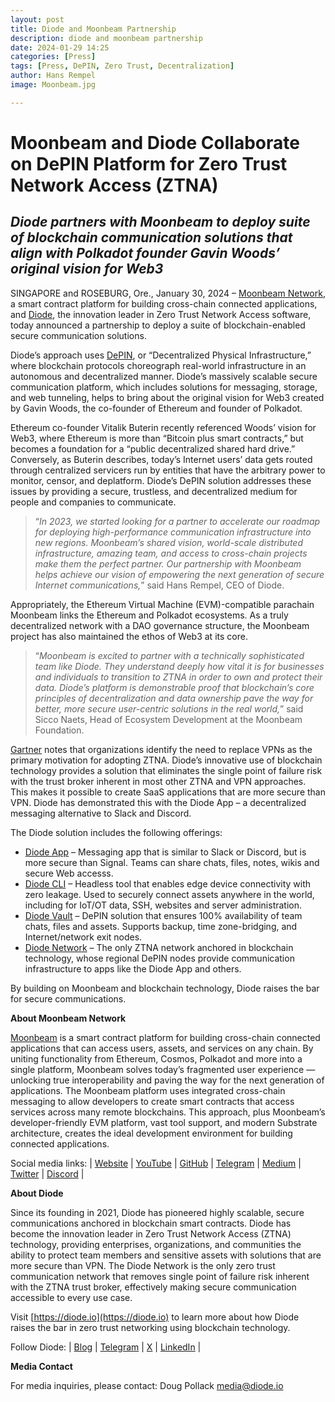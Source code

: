```yaml
---
layout: post
title: Diode and Moonbeam Partnership
description: diode and moonbeam partnership
date: 2024-01-29 14:25
categories: [Press]
tags: [Press, DePIN, Zero Trust, Decentralization]
author: Hans Rempel
image: Moonbeam.jpg

---
```


# Moonbeam and Diode Collaborate on DePIN Platform for Zero Trust Network Access (ZTNA)

## _Diode partners with Moonbeam to deploy suite of blockchain communication solutions that align with Polkadot founder Gavin Woods’ original vision for Web3_

SINGAPORE and ROSEBURG, Ore.,  January 30, 2024 –  [Moonbeam Network](https://moonbeam.network), a smart contract platform for building cross-chain connected applications, and [Diode](https://diode.io), the innovation leader in Zero Trust Network Access software, today announced a partnership  to deploy a suite of blockchain-enabled secure communication solutions. 

Diode’s approach uses [DePIN](https://www.coindesk.com/consensus-magazine/2024/01/29/how-ai-and-depin-will-change-web3/), or “Decentralized Physical Infrastructure,” where blockchain protocols choreograph real-world infrastructure in an autonomous and decentralized manner.  Diode’s massively scalable secure communication platform, which includes solutions for messaging, storage, and web tunneling, helps to bring about the original vision for Web3 created by Gavin Woods, the co-founder of Ethereum and founder of Polkadot. 

Ethereum co-founder Vitalik Buterin recently referenced Woods’ vision for Web3, where Ethereum is more than “Bitcoin plus smart contracts,” but becomes a foundation for a “public decentralized shared hard drive.”  Conversely, as Buterin describes, today’s Internet users’ data gets routed through centralized servicers run by entities that have the arbitrary power to monitor, censor, and deplatform.  Diode’s DePIN solution addresses these issues by providing a secure, trustless, and decentralized medium for people and companies to communicate. 

> “_In 2023, we started looking for a partner to accelerate our roadmap for deploying high-performance communication infrastructure into new regions. Moonbeam’s shared vision, world-scale distributed infrastructure, amazing team, and access to cross-chain projects make them the perfect partner. Our partnership with Moonbeam helps achieve our vision of empowering the next generation of secure Internet communications,_” said Hans Rempel, CEO of Diode.

Appropriately, the Ethereum Virtual Machine (EVM)-compatible parachain Moonbeam links the Ethereum and Polkadot ecosystems. As a truly decentralized network with a DAO governance structure, the Moonbeam project has also maintained the ethos of Web3 at its core.

> “_Moonbeam is excited to partner with a technically sophisticated team like Diode. They understand deeply how vital it is for businesses and individuals to transition to ZTNA in order to own and protect their data. Diode’s platform is demonstrable proof that blockchain’s core principles of decentralization and data ownership pave the way for better, more secure user-centric solutions in the real world,_” said Sicco Naets, Head of Ecosystem Development at the Moonbeam Foundation.

[Gartner](https://gartner.com) notes that organizations identify the need to replace VPNs as the primary motivation for adopting ZTNA. Diode’s innovative use of blockchain technology provides a solution that eliminates the single point of failure risk with the trust broker inherent in most other ZTNA and VPN approaches.  This makes it possible to create SaaS applications that are more secure than VPN.  Diode has demonstrated this with the Diode App – a decentralized messaging alternative to Slack and Discord.  

The Diode solution includes the following offerings:

* [Diode App](https://diode.io/solutions/app) – Messaging app that is similar to Slack or Discord, but is more secure than Signal. Teams can share chats, files, notes, wikis and secure Web accesss.
* [Diode CLI](https://diode.io/solutions/cli) – Headless tool that enables edge device connectivity with zero leakage. Used to securely connect assets anywhere in the world, including for IoT/OT data, SSH, websites and server administration.
* [Diode Vault](https://diode.io/solutions/vault) – DePIN solution that ensures 100% availability of team chats, files and assets. Supports backup, time zone-bridging, and Internet/network exit nodes.
* [Diode Network](https://diode.io/solutions/network) – The only ZTNA network anchored in blockchain technology, whose regional DePIN nodes provide communication infrastructure to apps like the Diode App and  others.

By building on Moonbeam and blockchain technology, Diode raises the bar for secure communications.

**About Moonbeam Network**

[Moonbeam](https://moonbeam.network) is a smart contract platform for building cross-chain connected applications that can access users, assets, and services on any chain. By uniting functionality from Ethereum, Cosmos, Polkadot and more into a single platform, Moonbeam solves today’s fragmented user experience — unlocking true interoperability and paving the way for the next generation of applications. The Moonbeam platform uses integrated cross-chain messaging to allow developers to create smart contracts that access services across many remote blockchains. This approach, plus Moonbeam’s developer-friendly EVM platform, vast tool support, and modern Substrate architecture, creates the ideal development environment for building connected applications.

Social media links: | [Website](https://moonbeam.network/) | [YouTube](https://www.youtube.com/c/MoonbeamNetwork) | [GitHub](https://github.com/PureStake/moonbeam) | [Telegram](https://t.me/Moonbeam_Official) | [Medium](https://medium.com/moonbeam-network) | [Twitter](https://twitter.com/moonbeamnetwork) | [Discord](https://discord.gg/moonbeam) |

**About Diode**

Since its founding in 2021, Diode has pioneered highly scalable, secure communications anchored in blockchain smart contracts.  Diode has become the innovation leader in Zero Trust Network Access (ZTNA) technology, providing enterprises, organizations, and communities the ability to protect team members and sensitive assets with solutions that are more secure than VPN. The Diode Network is the only zero trust communication network that removes single point of failure risk inherent with the ZTNA trust broker, effectively making secure communication accessible to every use case.

Visit [https://diode.io](https://diode.io) to learn more about how Diode raises the bar in zero trust networking using blockchain technology. 

Follow Diode: | [Blog](https://diode.io/blog) | [Telegram](https://t.me/diode_chain) | [X](https://x.com/diode_chain) | [LinkedIn](https://linkedin.com/company/diode-chain) |

**Media Contact**

For media inquiries, please contact:
Doug Pollack
media@diode.io
